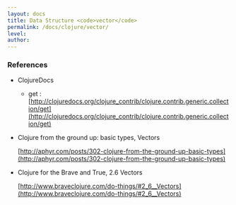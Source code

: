 ```yaml
---
layout: docs
title: Data Structure <code>vector</code>
permalink: /docs/clojure/vector/
level: 
author: 
---
```



### References

- ClojureDocs
	- get : [http://clojuredocs.org/clojure_contrib/clojure.contrib.generic.collection/get](http://clojuredocs.org/clojure_contrib/clojure.contrib.generic.collection/get)

- Clojure from the ground up: basic types, Vectors

    [http://aphyr.com/posts/302-clojure-from-the-ground-up-basic-types](http://aphyr.com/posts/302-clojure-from-the-ground-up-basic-types)

- Clojure for the Brave and True, 2.6 Vectors

    [http://www.braveclojure.com/do-things/#2_6__Vectors](http://www.braveclojure.com/do-things/#2_6__Vectors)